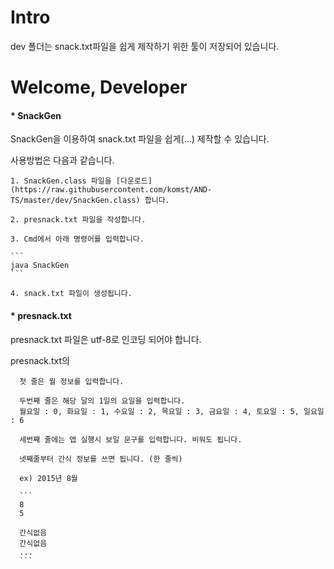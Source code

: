 # Intro

dev 폴더는 snack.txt파일을 쉽게 제작하기 위한 툴이 저장되어 있습니다.

# Welcome, Developer

#### * SnackGen

  SnackGen을 이용하여 snack.txt 파일을 쉽게(...) 제작할 수 있습니다.
  
  사용방법은 다음과 같습니다.
  
    1. SnackGen.class 파일을 [다운로드](https://raw.githubusercontent.com/komst/AND-TS/master/dev/SnackGen.class) 합니다.
    
    2. presnack.txt 파일을 작성합니다.
    
    3. Cmd에서 아래 명령어를 입력합니다.
    
    ```
    java SnackGen
    ```
  
    4. snack.txt 파일이 생성됩니다.
    
#### * presnack.txt

  presnack.txt 파일은 utf-8로 인코딩 되어야 합니다.
  
  presnack.txt의
  
      첫 줄은 월 정보를 입력합니다.
      
      두번째 줄은 해당 달의 1일의 요일을 입력합니다.
      월요일 : 0, 화요일 : 1, 수요일 : 2, 목요일 : 3, 금요일 : 4, 토요일 : 5, 일요일 : 6
      
      세번째 줄에는 앱 실행시 보일 문구를 입력합니다. 비워도 됩니다.
      
      넷째줄부터 간식 정보를 쓰면 됩니다. (한 줄씩)
      
      ex) 2015년 8월
      
      ```
      8
      5
      
      간식없음
      간식없음
      ...
      ```
